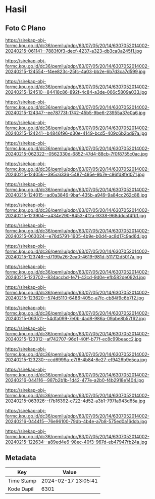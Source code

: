 # Hasil

## Foto C Plano

https://sirekap-obj-formc.kpu.go.id/dc36/pemilu/pdpr/63/07/05/20/14/6307052014002-20240215-061141--7883f0f3-decf-4237-a323-db3ca0a245f1.jpg

https://sirekap-obj-formc.kpu.go.id/dc36/pemilu/pdpr/63/07/05/20/14/6307052014002-20240215-124554--f4ee823c-25fc-4a03-bb2e-6b7d3ca7d599.jpg

https://sirekap-obj-formc.kpu.go.id/dc36/pemilu/pdpr/63/07/05/20/14/6307052014002-20240215-124510--84418c86-892f-4c84-a3de-066c5809a033.jpg

https://sirekap-obj-formc.kpu.go.id/dc36/pemilu/pdpr/63/07/05/20/14/6307052014002-20240215-124347--ee78773f-1742-45b5-9be6-23955a37e0a6.jpg

https://sirekap-obj-formc.kpu.go.id/dc36/pemilu/pdpr/63/07/05/20/14/6307052014002-20240215-124241--b4846f96-d30e-4149-bcd5-409c6b2bd97a.jpg

https://sirekap-obj-formc.kpu.go.id/dc36/pemilu/pdpr/63/07/05/20/14/6307052014002-20240215-062322--0562330d-6852-47d4-88cb-7f0f8755c0ac.jpg

https://sirekap-obj-formc.kpu.go.id/dc36/pemilu/pdpr/63/07/05/20/14/6307052014002-20240215-124056--395c6336-5487-495e-9b7e-c96fd8fe1071.jpg

https://sirekap-obj-formc.kpu.go.id/dc36/pemilu/pdpr/63/07/05/20/14/6307052014002-20240215-124015--ad0a3846-9baf-435b-a949-9a84cc262c88.jpg

https://sirekap-obj-formc.kpu.go.id/dc36/pemilu/pdpr/63/07/05/20/14/6307052014002-20240215-123904--a434e290-8453-4f2a-9338-968ddc5f4fb1.jpg

https://sirekap-obj-formc.kpu.go.id/dc36/pemilu/pdpr/63/07/05/20/14/6307052014002-20240215-063024--e76d5791-1905-4b9e-b0d4-ac8d17c9ad6d.jpg

https://sirekap-obj-formc.kpu.go.id/dc36/pemilu/pdpr/63/07/05/20/14/6307052014002-20240215-123746--d7199a26-2ea0-4619-981d-511712d5017a.jpg

https://sirekap-obj-formc.kpu.go.id/dc36/pemilu/pdpr/63/07/05/20/14/6307052014002-20240215-123702--834accbd-fe71-43cd-9d0e-efb582de092d.jpg

https://sirekap-obj-formc.kpu.go.id/dc36/pemilu/pdpr/63/07/05/20/14/6307052014002-20240215-123620--574d5110-6486-405c-a7fc-cb84f9c6b7f2.jpg

https://sirekap-obj-formc.kpu.go.id/dc36/pemilu/pdpr/63/07/05/20/14/6307052014002-20240215-063511--54dfa099-7e0b-4ad8-986a-09abe8b57f62.jpg

https://sirekap-obj-formc.kpu.go.id/dc36/pemilu/pdpr/63/07/05/20/14/6307052014002-20240215-123312--af742707-96d1-40ff-b77f-ec8c99beacc2.jpg

https://sirekap-obj-formc.kpu.go.id/dc36/pemilu/pdpr/63/07/05/20/14/6307052014002-20240215-123230--ccd6999a-e7f8-4b84-8e27-ef9426b9e5ea.jpg

https://sirekap-obj-formc.kpu.go.id/dc36/pemilu/pdpr/63/07/05/20/14/6307052014002-20240216-044116--987b2b1b-1d42-477e-a2b0-f4b2918e1404.jpg

https://sirekap-obj-formc.kpu.go.id/dc36/pemilu/pdpr/63/07/05/20/14/6307052014002-20240215-063926--f7b16392-c722-4d52-a3b1-797fa943d65a.jpg

https://sirekap-obj-formc.kpu.go.id/dc36/pemilu/pdpr/63/07/05/20/14/6307052014002-20240216-044415--76e96100-79db-4b4e-a7b8-575ed0a16dcb.jpg

https://sirekap-obj-formc.kpu.go.id/dc36/pemilu/pdpr/63/07/05/20/14/6307052014002-20240215-122634--a89ed4e6-98ec-40f3-967d-eb47947fb24a.jpg


## Metadata

| Key        | Value               |
| ---------- | ------------------- |
| Time Stamp | 2024-02-17 13:05:41 |
| Kode Dapil | 6301                |




